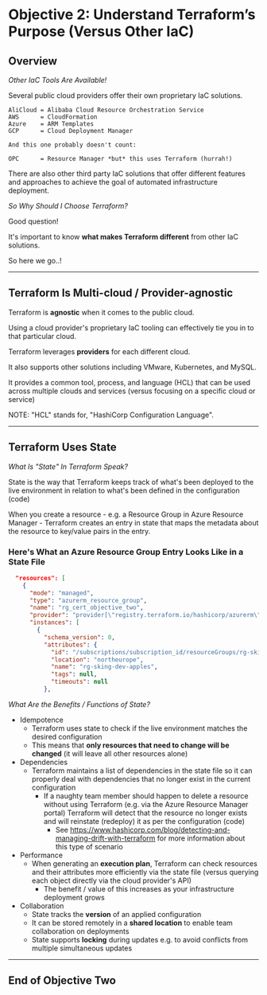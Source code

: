 # Objective 2: Understand Terraform’s Purpose (Versus Other IaC)

## Overview

_Other IaC Tools Are Available!_

Several public cloud providers offer their own proprietary IaC solutions.

```plaintext
AliCloud = Alibaba Cloud Resource Orchestration Service
AWS      = CloudFormation
Azure    = ARM Templates
GCP      = Cloud Deployment Manager

And this one probably doesn't count:

OPC      = Resource Manager *but* this uses Terraform (hurrah!)
```

There are also other third party IaC solutions that offer different features and approaches to achieve the goal of automated infrastructure deployment.

_So Why Should I Choose Terraform?_

Good question!  

It's important to know **what makes Terraform different** from other IaC solutions.

So here we go..!

----

## Terraform Is Multi-cloud / Provider-agnostic

Terraform is **agnostic** when it comes to the public cloud.

Using a cloud provider's proprietary IaC tooling can effectively tie you in to that particular cloud.

Terraform leverages **providers** for each different
cloud.

It also supports other solutions including VMware, Kubernetes, and MySQL.

It provides a common tool, process, and language
(HCL) that can be used across multiple clouds and services (versus focusing on a specific cloud or service)

NOTE: "HCL" stands for, "HashiCorp Configuration Language".

----

## Terraform Uses State

_What Is "State" In Terraform Speak?_

State is the way that Terraform keeps track of what's been deployed to the live environment in relation to what's been defined in the configuration (code)

When you create a resource - e.g. a Resource Group in Azure Resource Manager - Terraform creates an entry in state that maps the metadata about the resource to key/value pairs in the entry.

### Here's What an Azure Resource Group Entry Looks Like in a State File

```json
  "resources": [
    {
      "mode": "managed",
      "type": "azurerm_resource_group",
      "name": "rg_cert_objective_two",
      "provider": "provider[\"registry.terraform.io/hashicorp/azurerm\"]",
      "instances": [
        {
          "schema_version": 0,
          "attributes": {
            "id": "/subscriptions/subscription_id/resourceGroups/rg-sking-dev-apples",
            "location": "northeurope",
            "name": "rg-sking-dev-apples",
            "tags": null,
            "timeouts": null
          },
```

_What Are the Benefits / Functions of State?_

- Idempotence
  - Terraform uses state to check if the live environment matches the desired configuration
  - This means that **only resources that need to change will be changed** (it will leave all other resources alone)
- Dependencies
  - Terraform maintains a list of dependencies in the state file so it can properly deal with dependencies that no longer exist in the current configuration
    - If a naughty team member should happen to delete a resource without using Terraform (e.g. via the Azure Resource Manager portal) Terraform will detect that the resource no longer exists and will reinstate (redeploy) it as per the configuration (code)
      - See <https://www.hashicorp.com/blog/detecting-and-managing-drift-with-terraform> for more information about this type of scenario
- Performance
  - When generating an **execution plan**, Terraform can check resources and their attributes more efficiently via the state file (versus querying each object directly via the cloud provider's API)
    - The benefit / value of this increases as your infrastructure deployment grows
- Collaboration
  - State tracks the **version** of an applied configuration
  - It can be stored remotely in a **shared location** to enable team collaboration on deployments
  - State supports **locking** during updates e.g. to avoid conflicts from multiple simultaneous updates

----

## End of Objective Two
